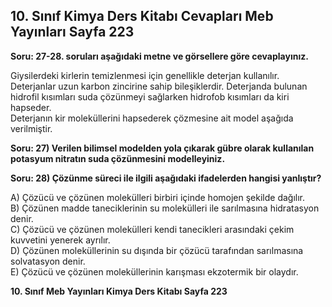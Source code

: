 ## 10. Sınıf Kimya Ders Kitabı Cevapları Meb Yayınları Sayfa 223

**Soru: 27-28. soruları aşağıdaki metne ve görsellere göre cevaplayınız.**

Giysilerdeki kirlerin temizlenmesi için genellikle deterjan kullanılır. Deterjanlar uzun karbon zincirine sahip bileşiklerdir. Deterjanda bulunan hidrofil kısımları suda çözünmeyi sağlarken hidrofob kısımları da kiri hapseder.  
 Deterjanın kir moleküllerini hapsederek çözmesine ait model aşağıda verilmiştir.

**Soru: 27) Verilen bilimsel modelden yola çıkarak gübre olarak kullanılan potasyum nitratın suda çözünmesini modelleyiniz.**

**Soru: 28) Çözünme süreci ile ilgili aşağıdaki ifadelerden hangisi yanlıştır?**

A) Çözücü ve çözünen molekülleri birbiri içinde homojen şekilde dağılır.  
 B) Çözünen madde taneciklerinin su molekülleri ile sarılmasına hidratasyon denir.  
 C) Çözücü ve çözünen molekülleri kendi tanecikleri arasındaki çekim kuvvetini yenerek ayrılır.  
 D) Çözünen moleküllerinin su dışında bir çözücü tarafından sarılmasına solvatasyon denir.  
 E) Çözücü ve çözünen moleküllerinin karışması ekzotermik bir olaydır.

**10. Sınıf Meb Yayınları Kimya Ders Kitabı Sayfa 223**
